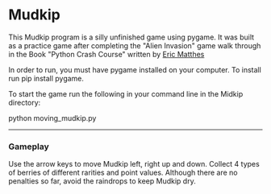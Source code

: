 # Mudkip
This Mudkip program is a silly unfinished game using pygame. It was built as a practice game after completing the "Alien Invasion" game walk through in the Book "Python Crash Course" written by [Eric Matthes](https://github.com/ehmatthes)

In order to run, you must have pygame installed on your computer. To install run pip install pygame.

To start the game run the following in your command line in the Midkip directory:

python moving_mudkip.py

-----

###  Gameplay

Use the arrow keys to move Mudkip left, right up and down. Collect 4 types of berries of different rarities and point values. Although there are no penalties so far, avoid the raindrops to keep Mudkip dry.
